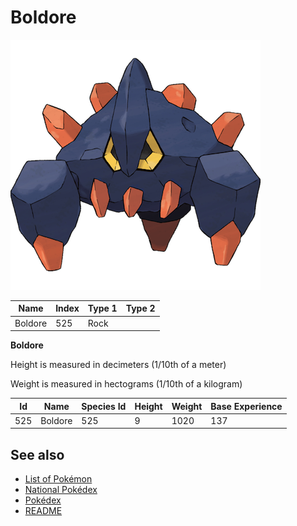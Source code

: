 # Boldore


![Boldore](images/525.png)

| **Name** | **Index** | **Type 1** | **Type 2** |
|----|----|----|----|
| Boldore | 525 | Rock  |  |

**Boldore** 


Height is measured in decimeters (1/10th of a meter)

Weight is measured in hectograms (1/10th of a kilogram)

| **Id** | **Name** | **Species Id** | **Height** | **Weight** | **Base Experience** |
|--------|----------|----------------|------------|------------|---------------------|
| 525 | Boldore | 525 | 9 | 1020 | 137 |


## See also

- [List of Pokémon](../pokemon.md)
- [National Pokédex](../national_pokedex.md)
- [Pokédex](../pokedex.md)
- [README](../README.md)

